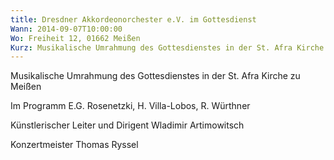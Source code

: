 ```yaml
---
title: Dresdner Akkordeonorchester e.V. im Gottesdienst
Wann: 2014-09-07T10:00:00
Wo: Freiheit 12, 01662 Meißen
Kurz: Musikalische Umrahmung des Gottesdienstes in der St. Afra Kirche zu Meißen  - Für mehr Information klicken Sie, bitte, hier...
---
```


Musikalische Umrahmung des Gottesdienstes in der St. Afra Kirche zu Meißen 

Im Programm E.G. Rosenetzki, H. Villa-Lobos, R. Würthner 

Künstlerischer Leiter und Dirigent
  Wladimir Artimowitsch 

 Konzertmeister
Thomas Ryssel